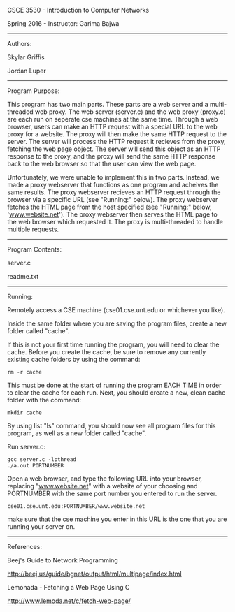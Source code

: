 
CSCE 3530 - Introduction to Computer Networks

Spring 2016 - Instructor: Garima Bajwa

-----------------------------------------------------------------------------------


Authors:

Skylar Griffis

Jordan Luper

-----------------------------------------------------------------------------------


Program Purpose:

This program has two main parts. These parts are a 
web server and a multi-threaded web proxy. The web server (server.c)
and the web proxy (proxy.c) are each run on seperate cse machines at the
same time. Through a web browser, users can make an HTTP request with a 
special URL to the web proxy for a website. The proxy will then make the
same HTTP request to the server. The server will process the HTTP request
it recieves from the proxy, fetching the web page object. The server will
send this object as an HTTP response to the proxy, and the proxy will
send the same HTTP response back to the web browser so that the user can
view the web page.

Unfortunately, we were unable to implement this in two parts. Instead, we
made a proxy webserver that functions as one program and acheives the same
results. The proxy webserver recieves an HTTP request through the browser via
a specific URL (see "Running:" below). The proxy webserver fetches the HTML page
from the host specified (see "Running:" below, 'www.website.net'). The proxy
webserver then serves the HTML page to the web browser which requested it. The
proxy is multi-threaded to handle multiple requests.

-----------------------------------------------------------------------------------

Program Contents:

server.c

readme.txt


-----------------------------------------------------------------------------------

Running:

Remotely access a CSE machine (cse01.cse.unt.edu or whichever you like).

Inside the same folder where you are saving the program files, create a new folder
called "cache". 

If this is not your first time running the program, you will need to clear the cache.
Before you create the cache, be sure to remove any currently existing
cache folders by using the command:

	rm -r cache
	
This must be done at the start of running the program EACH TIME in order to clear the cache for each run. 
Next, you should create a new, clean cache folder with the command:

	mkdir cache

By using list "ls" command, you should now see all program files for this program,
as well as a new folder called "cache". 

	

Run server.c:

	gcc server.c -lpthread
	./a.out PORTNUMBER
	
Open a web browser, and type the following URL into your browser,
replacing "www.website.net" with a website of your choosing and
PORTNUMBER with the same port number you entered to run the server.

	cse01.cse.unt.edu:PORTNUMBER/www.website.net
	
make sure that the cse machine you enter in this URL is the one
that you are running your server on.

-----------------------------------------------------------------------------------

References:


Beej's Guide to Network Programming

http://beej.us/guide/bgnet/output/html/multipage/index.html

Lemonada - Fetching a Web Page Using C

http://www.lemoda.net/c/fetch-web-page/

